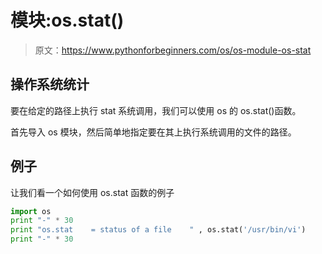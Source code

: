 # 模块:os.stat()

> 原文：<https://www.pythonforbeginners.com/os/os-module-os-stat>

## 操作系统统计

要在给定的路径上执行 stat 系统调用，我们可以使用 os 的 os.stat()函数。

首先导入 os 模块，然后简单地指定要在其上执行系统调用的文件的路径。

## 例子

让我们看一个如何使用 os.stat 函数的例子

```py
import os
print "-" * 30
print "os.stat    = status of a file 	" , os.stat('/usr/bin/vi')
print "-" * 30 
```